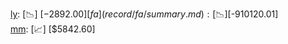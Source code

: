 [ly](record/ly/summary.md): [📉] [$-2892.00]  
[fa](record/fa/summary.md): [📉] [$-910120.01]  
[mm](record/mm/summary.md): [📈] [$5842.60]  
